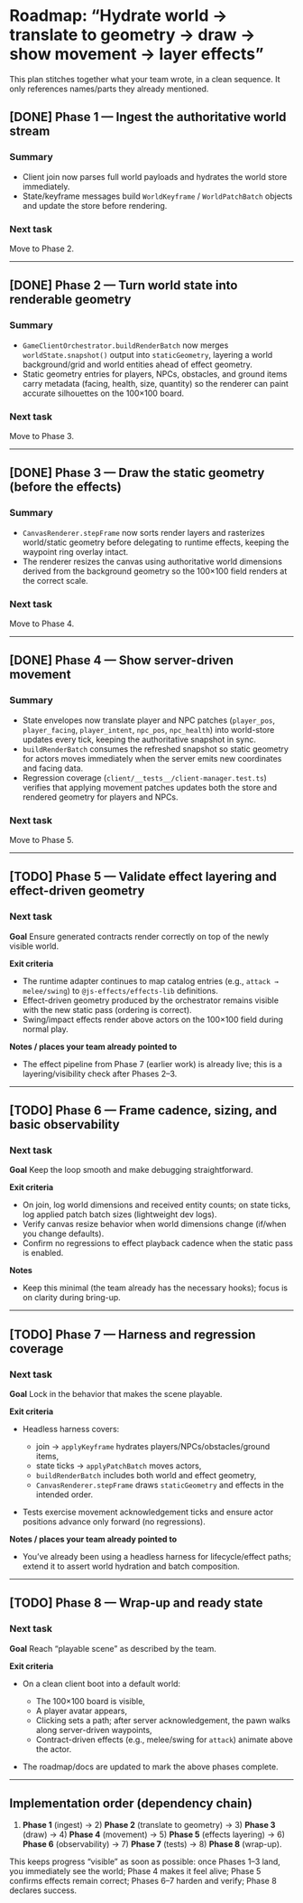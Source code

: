 # Roadmap: “Hydrate world → translate to geometry → draw → show movement → layer effects”

This plan stitches together what your team wrote, in a clean sequence. It only references names/parts they already mentioned.

## [DONE] Phase 1 — Ingest the authoritative world stream

### Summary

* Client join now parses full world payloads and hydrates the world store immediately.
* State/keyframe messages build `WorldKeyframe` / `WorldPatchBatch` objects and update the store before rendering.

### Next task

Move to Phase 2.

---

## [DONE] Phase 2 — Turn world state into renderable geometry

### Summary

* `GameClientOrchestrator.buildRenderBatch` now merges `worldState.snapshot()` output into `staticGeometry`, layering a world background/grid and world entities ahead of effect geometry.
* Static geometry entries for players, NPCs, obstacles, and ground items carry metadata (facing, health, size, quantity) so the renderer can paint accurate silhouettes on the 100×100 board.

### Next task

Move to Phase 3.

---

## [DONE] Phase 3 — Draw the static geometry (before the effects)

### Summary

* `CanvasRenderer.stepFrame` now sorts render layers and rasterizes world/static geometry before delegating to runtime effects, keeping the waypoint ring overlay intact.
* The renderer resizes the canvas using authoritative world dimensions derived from the background geometry so the 100×100 field renders at the correct scale.

### Next task

Move to Phase 4.

---

## [DONE] Phase 4 — Show server-driven movement

### Summary

* State envelopes now translate player and NPC patches (`player_pos`, `player_facing`, `player_intent`, `npc_pos`, `npc_health`) into world-store updates every tick, keeping the authoritative snapshot in sync.
* `buildRenderBatch` consumes the refreshed snapshot so static geometry for actors moves immediately when the server emits new coordinates and facing data.
* Regression coverage (`client/__tests__/client-manager.test.ts`) verifies that applying movement patches updates both the store and rendered geometry for players and NPCs.

### Next task

Move to Phase 5.

---

## [TODO] Phase 5 — Validate effect layering and effect-driven geometry

### Next task

**Goal**
Ensure generated contracts render correctly on top of the newly visible world.

**Exit criteria**

* The runtime adapter continues to map catalog entries (e.g., `attack → melee/swing`) to `@js-effects/effects-lib` definitions.
* Effect-driven geometry produced by the orchestrator remains visible with the new static pass (ordering is correct).
* Swing/impact effects render above actors on the 100×100 field during normal play.

**Notes / places your team already pointed to**

* The effect pipeline from Phase 7 (earlier work) is already live; this is a layering/visibility check after Phases 2–3.

---

## [TODO] Phase 6 — Frame cadence, sizing, and basic observability

### Next task

**Goal**
Keep the loop smooth and make debugging straightforward.

**Exit criteria**

* On join, log world dimensions and received entity counts; on state ticks, log applied patch batch sizes (lightweight dev logs).
* Verify canvas resize behavior when world dimensions change (if/when you change defaults).
* Confirm no regressions to effect playback cadence when the static pass is enabled.

**Notes**

* Keep this minimal (the team already has the necessary hooks); focus is on clarity during bring-up.

---

## [TODO] Phase 7 — Harness and regression coverage

### Next task

**Goal**
Lock in the behavior that makes the scene playable.

**Exit criteria**

* Headless harness covers:

  * join → `applyKeyframe` hydrates players/NPCs/obstacles/ground items,
  * state ticks → `applyPatchBatch` moves actors,
  * `buildRenderBatch` includes both world and effect geometry,
  * `CanvasRenderer.stepFrame` draws `staticGeometry` and effects in the intended order.
* Tests exercise movement acknowledgement ticks and ensure actor positions advance only forward (no regressions).

**Notes / places your team already pointed to**

* You’ve already been using a headless harness for lifecycle/effect paths; extend it to assert world hydration and batch composition.

---

## [TODO] Phase 8 — Wrap-up and ready state

### Next task

**Goal**
Reach “playable scene” as described by the team.

**Exit criteria**

* On a clean client boot into a default world:

  * The 100×100 board is visible,
  * A player avatar appears,
  * Clicking sets a path; after server acknowledgement, the pawn walks along server-driven waypoints,
  * Contract-driven effects (e.g., melee/swing for `attack`) animate above the actor.
* The roadmap/docs are updated to mark the above phases complete.

---

## Implementation order (dependency chain)

1. **Phase 1** (ingest) → 2) **Phase 2** (translate to geometry) → 3) **Phase 3** (draw) → 4) **Phase 4** (movement) → 5) **Phase 5** (effects layering) → 6) **Phase 6** (observability) → 7) **Phase 7** (tests) → 8) **Phase 8** (wrap-up).

This keeps progress “visible” as soon as possible: once Phases 1–3 land, you immediately see the world; Phase 4 makes it feel alive; Phase 5 confirms effects remain correct; Phases 6–7 harden and verify; Phase 8 declares success.
